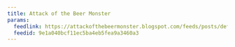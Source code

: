 ```yaml
---
title: Attack of the Beer Monster
params:
  feedlink: https://attackofthebeermonster.blogspot.com/feeds/posts/default?alt=rss
  feedid: 9e1a040bcf11ec5ba4eb5fea9a3460a3
---
```


